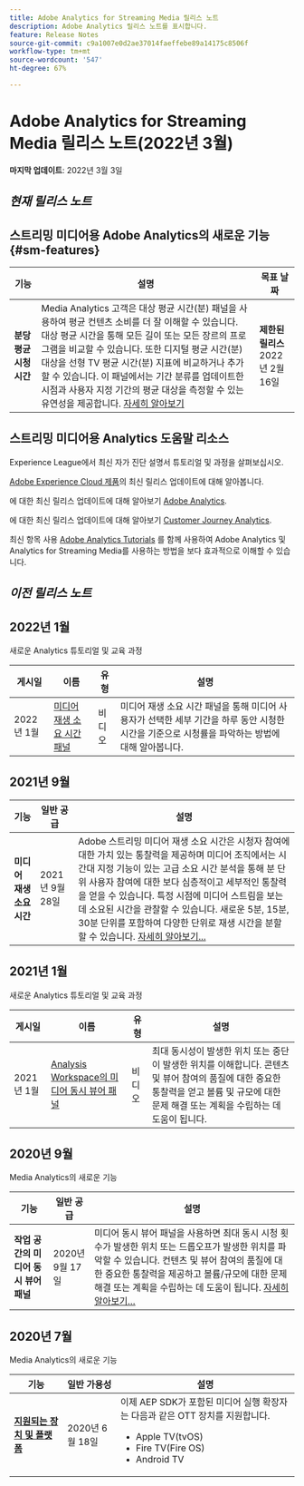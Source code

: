 ```yaml
---
title: Adobe Analytics for Streaming Media 릴리스 노트
description: Adobe Analytics 릴리스 노트를 표시합니다.
feature: Release Notes
source-git-commit: c9a1007e0d2ae37014faeffebe89a14175c8506f
workflow-type: tm+mt
source-wordcount: '547'
ht-degree: 67%

---
```



# Adobe Analytics for Streaming Media 릴리스 노트(2022년 3월)

**마지막 업데이트**: 2022년 3월 3일

## *현재 릴리스 노트*

## 스트리밍 미디어용 Adobe Analytics의 새로운 기능  {#sm-features}

| 기능 | 설명 | 목표 날짜 |
| ----------- | ---------- | ------- |
| **분당 평균 시청 시간** | Media Analytics 고객은 대상 평균 시간(분) 패널을 사용하여 평균 컨텐츠 소비를 더 잘 이해할 수 있습니다. <br>대상 평균 시간을 통해 모든 길이 또는 모든 장르의 프로그램을 비교할 수 있습니다. 또한 디지털 평균 시간(분) 대상을 선형 TV 평균 시간(분) 지표에 비교하거나 추가할 수 있습니다. 이 패널에서는 기간 분류를 업데이트한 시점과 사용자 지정 기간의 평균 대상을 측정할 수 있는 유연성을 제공합니다.  [자세히 알아보기](https://experienceleague.adobe.com/docs/media-analytics/using/media-reports/average-minute-audience.html?lang=en) | **제한된 릴리스** <br>2022년 2월 16일 |

## 스트리밍 미디어용 Analytics 도움말 리소스

Experience League에서 최신 자가 진단 설명서 튜토리얼 및 과정을 살펴보십시오.

[Adobe Experience Cloud 제품](https://business.adobe.com/products/adobe-experience-cloud-products.html)의 최신 릴리스 업데이트에 대해 알아봅니다.

에 대한 최신 릴리스 업데이트에 대해 알아보기 [Adobe Analytics](https://experienceleague.adobe.com/docs/analytics/release-notes/latest.html?lang=ko-KR).

에 대한 최신 릴리스 업데이트에 대해 알아보기 [Customer Journey Analytics](https://experienceleague.adobe.com/docs/analytics-platform/using/releases/latest.html?lang=ko-KR).

최신 항목 사용 [Adobe Analytics Tutorials](https://experienceleague.adobe.com/docs/analytics-learn/tutorials/overview.html?lang=en) 를 함께 사용하여 Adobe Analytics 및 Analytics for Streaming Media를 사용하는 방법을 보다 효과적으로 이해할 수 있습니다.

## *이전 릴리스 노트*

## 2022년 1월

새로운 Analytics 튜토리얼 및 교육 과정

| 게시일 | 이름 | 유형 | 설명 |
| ----------- | ---------- | ---------- | --------- |
| 2022년 1월 | [미디어 재생 소요 시간 패널](https://experienceleague.adobe.com/docs/analytics-learn/tutorials/media-analytics/measuring-media-analytics/media-playback-time-spent-panel.html?lang=en) | 비디오 | 미디어 재생 소요 시간 패널을 통해 미디어 사용자가 선택한 세부 기간을 하루 동안 시청한 시간을 기준으로 시청률을 파악하는 방법에 대해 알아봅니다. |

## 2021년 9월

| 기능 | 일반 공급 | 설명 |
| ----------- | ---------- | -------------- |
| **미디어 재생 소요 시간** | 2021년 9월 28일 | Adobe 스트리밍 미디어 재생 소요 시간은 시청자 참여에 대한 가치 있는 통찰력을 제공하며 미디어 조직에서는 시간대 지정 기능이 있는 고급 소요 시간 분석을 통해 분 단위 사용자 참여에 대한 보다 심층적이고 세부적인 통찰력을 얻을 수 있습니다. 특정 시점에 미디어 스트림을 보는 데 소요된 시간을 관찰할 수 있습니다. 새로운 5분, 15분, 30분 단위를 포함하여 다양한 단위로 재생 시간을 분할할 수 있습니다. [자세히 알아보기...](https://experienceleague.adobe.com/docs/media-analytics/using/media-reports/media-workspace-panels/media-playback-time-spent.html?lang=en) |

## 2021년 1월

새로운 Analytics 튜토리얼 및 교육 과정

| 게시일 | 이름 | 유형 | 설명 |
| ----------- | ---------- | ---------- | --------- |
| 2021년 1월 | [Analysis Workspace의 미디어 동시 뷰어 패널](https://experienceleague.adobe.com/docs/analytics-learn/tutorials/analysis-workspace/using-panels/media-concurrent-viewers-panel-in-analysis-workspace.html?lang=ko#analysis-workspace) | 비디오 | 최대 동시성이 발생한 위치 또는 중단이 발생한 위치를 이해합니다. 콘텐츠 및 뷰어 참여의 품질에 대한 중요한 통찰력을 얻고 볼륨 및 규모에 대한 문제 해결 또는 계획을 수립하는 데 도움이 됩니다. |


## 2020년 9월

Media Analytics의 새로운 기능

| 기능 | 일반 공급 | 설명 |
| -------- | -------------------- | ----------- |
| **작업 공간의 미디어 동시 뷰어 패널** | 2020년 9월 17일 | 미디어 동시 뷰어 패널을 사용하면 최대 동시 시청 횟수가 발생한 위치 또는 드롭오프가 발생한 위치를 파악할 수 있습니다. 컨텐츠 및 뷰어 참여의 품질에 대한 중요한 통찰력을 제공하고 볼륨/규모에 대한 문제 해결 또는 계획을 수립하는 데 도움이 됩니다. [자세히 알아보기…](https://experienceleague.adobe.com/docs/media-analytics/using/media-reports/media-workspace-panels/media-concurrent-viewers.html?lang=en) |


## 2020년 7월

Media Analytics의 새로운 기능

| 기능 | 일반 가용성 | 설명 |
| -------- | -------------------- | ----------- |
| [**지원되는 장치 및 플랫폼**](https://experienceleague.adobe.com/docs/media-analytics/using/supported-devices.html?lang=en) | 2020년 6월 18일 | 이제 AEP SDK가 포함된 미디어 실행 확장자는 다음과 같은 OTT 장치를 지원합니다. <div><ul><li>Apple TV(tvOS)</li><li>Fire TV(Fire OS)</li><li>Android TV</li></ul></div> |



<!-- ## Important notices for [!DNL Analytics] administrators

**Updated on March 3, 2022**

| Notice | Date Added or Updated  | Description |
| ----------- | ---------- | ---------- |
| description | date | description |
| description | date | description |
| description | date | description |
| description | date | description | -->
